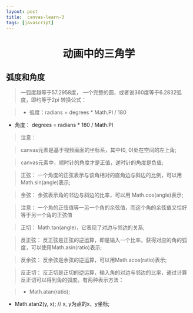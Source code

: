 ```yaml
---
layout: post
title:	canvas-learn-3
tags: [javascript]
---
```


<h1 style="text-align:center;">动画中的三角学</h1>

## 弧度和角度

> 一弧度越等于57.2958度， 一个完整的圆，或者说360度等于6.2832弧度，即约等于2pi
> 转换公式：

> * 弧度：radians = degrees * Math.PI / 180
* 角度： degrees = radians * 180 / Math.PI

> 注意：

> canvas元素是基于视频画面的坐标系，其中(0, 0)处在空间的左上角;

> canvas元素中，顺时针的角度才是正值，逆时针的角度是负值;

> 正弦： 一个角度的正弦表示与该角相对的直角边与斜边的比例，可以用Math.sin(angle)表示;

> 余弦： 余弦表示角的邻边与斜边的比率，可以用 Math.cos(angle)表示;

> 注意： 一个角的正弦值等一另一个角的余弦值，而这个角的余弦值又恰好等于另一个角的正弦值

> 正切： Math.tan(angle)，它表现了对边与邻边的关系;

> 反正弦： 反正弦是正弦的逆运算，即是输入一个比率，获得对应的角的弧度，可以使用Math.asin(ratio)表示;

> 反余弦： 反余弦是余弦的逆运算，可以用Math.acos(ratio)表示;

> 反正切： 反正切是正切的逆运算，输入角的对边与邻边的比率，通过计算反正切可以得到角的弧度。有两种表示方法：

> * Math.atan(ratio);
* Math.atan2(y, x); // x, y为点的x，y坐标;
